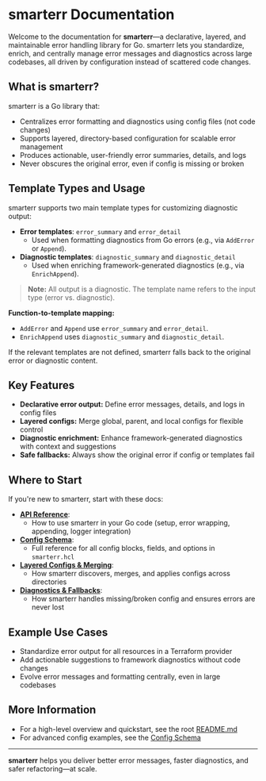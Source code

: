 # smarterr Documentation

Welcome to the documentation for **smarterr**—a declarative, layered, and maintainable error handling library for Go. smarterr lets you standardize, enrich, and centrally manage error messages and diagnostics across large codebases, all driven by configuration instead of scattered code changes.

## What is smarterr?
smarterr is a Go library that:
- Centralizes error formatting and diagnostics using config files (not code changes)
- Supports layered, directory-based configuration for scalable error management
- Produces actionable, user-friendly error summaries, details, and logs
- Never obscures the original error, even if config is missing or broken

## Template Types and Usage

smarterr supports two main template types for customizing diagnostic output:

- **Error templates**: `error_summary` and `error_detail`
  - Used when formatting diagnostics from Go errors (e.g., via `AddError` or `Append`).
- **Diagnostic templates**: `diagnostic_summary` and `diagnostic_detail`
  - Used when enriching framework-generated diagnostics (e.g., via `EnrichAppend`).

> **Note:** All output is a diagnostic. The template name refers to the input type (error vs. diagnostic).

**Function-to-template mapping:**
- `AddError` and `Append` use `error_summary` and `error_detail`.
- `EnrichAppend` uses `diagnostic_summary` and `diagnostic_detail`.

If the relevant templates are not defined, smarterr falls back to the original error or diagnostic content.

## Key Features
- **Declarative error output:** Define error messages, details, and logs in config files
- **Layered configs:** Merge global, parent, and local configs for flexible control
- **Diagnostic enrichment:** Enhance framework-generated diagnostics with context and suggestions
- **Safe fallbacks:** Always show the original error if config or templates fail

## Where to Start
If you're new to smarterr, start with these docs:

- [**API Reference**](api.md):
  - How to use smarterr in your Go code (setup, error wrapping, appending, logger integration)
- [**Config Schema**](schema.md):
  - Full reference for all config blocks, fields, and options in `smarterr.hcl`
- [**Layered Configs & Merging**](layering.md):
  - How smarterr discovers, merges, and applies configs across directories
- [**Diagnostics & Fallbacks**](diagnostics.md):
  - How smarterr handles missing/broken config and ensures errors are never lost

## Example Use Cases
- Standardize error output for all resources in a Terraform provider
- Add actionable suggestions to framework diagnostics without code changes
- Evolve error messages and formatting centrally, even in large codebases

## More Information
- For a high-level overview and quickstart, see the root [README.md](../README.md)
- For advanced config examples, see the [Config Schema](schema.md)

---

**smarterr** helps you deliver better error messages, faster diagnostics, and safer refactoring—at scale.

